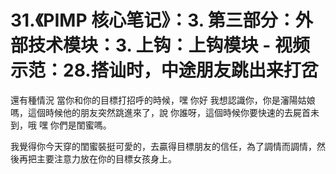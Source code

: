# 31.《PIMP 核心笔记》：3. 第三部分：外部技术模块：3. 上钩：上钩模块 - 视频示范：28.搭讪时，中途朋友跳出来打岔

還有種情況 當你和你的目標打招呼的時候，嘿 你好 我想認識你，你是瀋陽姑娘嗎，這個時候他的朋友突然跳進來了，說 你誰呀，這個時候你要快速的去屍首未到，哦 嘿 你們是閨蜜嗎。

我覺得你今天穿的閨蜜裝挺可愛的，去贏得目標朋友的信任，為了調情而調情，然後再把主要注意力放在你的目標女孩身上。